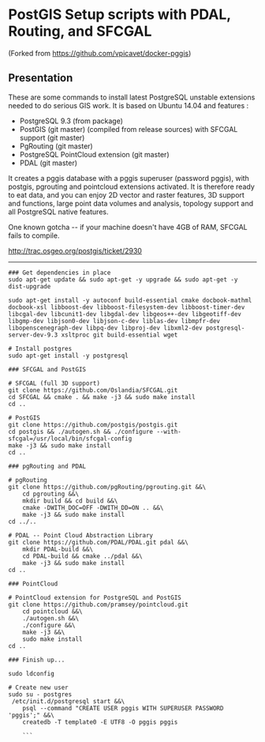 PostGIS Setup scripts with PDAL, Routing, and SFCGAL
====================================================

(Forked from https://github.com/vpicavet/docker-pggis)

Presentation
------------

These are some commands to install latest PostgreSQL unstable extensions needed to do serious GIS work.
It is based on Ubuntu 14.04 and features :

* PostgreSQL 9.3 (from package)
* PostGIS (git master) (compiled from release sources) with SFCGAL support (git master)
* PgRouting (git master)
* PostgreSQL PointCloud extension (git master)
* PDAL (git master)

It creates a pggis database with a pggis superuser (password pggis), with postgis, pgrouting and pointcloud extensions activated. It is therefore ready to eat data, and you can enjoy 2D vector and raster features, 3D support and functions, large point data volumes and analysis, topology support and all PostgreSQL native features.

One known gotcha -- if your machine doesn't have 4GB of RAM, SFCGAL fails to compile.

http://trac.osgeo.org/postgis/ticket/2930


--------------------------------------------
``` shell
### Get dependencies in place
sudo apt-get update && sudo apt-get -y upgrade && sudo apt-get -y dist-upgrade

sudo apt-get install -y autoconf build-essential cmake docbook-mathml docbook-xsl libboost-dev libboost-filesystem-dev libboost-timer-dev libcgal-dev libcunit1-dev libgdal-dev libgeos++-dev libgeotiff-dev libgmp-dev libjson0-dev libjson-c-dev liblas-dev libmpfr-dev libopenscenegraph-dev libpq-dev libproj-dev libxml2-dev postgresql-server-dev-9.3 xsltproc git build-essential wget

# Install postgres
sudo apt-get install -y postgresql 

### SFCGAL and PostGIS

# SFCGAL (full 3D support)
git clone https://github.com/Oslandia/SFCGAL.git
cd SFCGAL && cmake . && make -j3 && sudo make install
cd ..

# PostGIS
git clone https://github.com/postgis/postgis.git
cd postgis && ./autogen.sh && ./configure --with-sfcgal=/usr/local/bin/sfcgal-config
make -j3 && sudo make install
cd ..

### pgRouting and PDAL

# pgRouting
git clone https://github.com/pgRouting/pgrouting.git &&\
    cd pgrouting &&\
    mkdir build && cd build &&\
    cmake -DWITH_DOC=OFF -DWITH_DD=ON .. &&\
    make -j3 && sudo make install
cd ../..

# PDAL -- Point Cloud Abstraction Library
git clone https://github.com/PDAL/PDAL.git pdal &&\
	mkdir PDAL-build &&\
	cd PDAL-build && cmake ../pdal &&\
	make -j3 && sudo make install
cd ..

### PointCloud

# PointCloud extension for PostgreSQL and PostGIS
git clone https://github.com/pramsey/pointcloud.git
	cd pointcloud &&\
	./autogen.sh &&\
	./configure &&\
	make -j3 &&\
	sudo make install
cd ..

### Finish up...

sudo ldconfig

# Create new user
sudo su - postgres
 /etc/init.d/postgresql start &&\
    psql --command "CREATE USER pggis WITH SUPERUSER PASSWORD 'pggis';" &&\
    createdb -T template0 -E UTF8 -O pggis pggis
    
    ```
